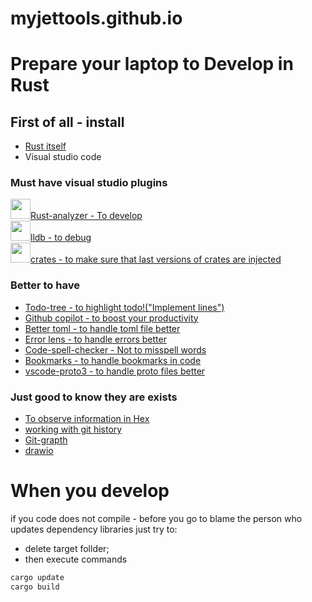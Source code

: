# myjettools.github.io


# Prepare your laptop to Develop in Rust

## First of all - install

* [Rust itself](https://www.rust-lang.org/tools/install)
* Visual studio code




### Must have visual studio plugins
<img src="https://rust-lang.gallerycdn.vsassets.io/extensions/rust-lang/rust-analyzer/0.4.1436/1678755432954/Microsoft.VisualStudio.Services.Icons.Default" width="32" height="32">[Rust-analyzer - To develop](https://marketplace.visualstudio.com/items?itemName=rust-lang.rust-analyzer)<br/>
<img src="https://vadimcn.gallerycdn.vsassets.io/extensions/vadimcn/vscode-lldb/1.9.0/1678521297683/Microsoft.VisualStudio.Services.Icons.Default" width="32" height="32">[lldb - to debug](https://marketplace.visualstudio.com/items?itemName=vadimcn.vscode-lldb)<br/>
<img src="https://serayuzgur.gallerycdn.vsassets.io/extensions/serayuzgur/crates/0.5.10/1633510597451/Microsoft.VisualStudio.Services.Icons.Default" width="32" height="32">[crates - to make sure that last versions of crates are injected](https://marketplace.visualstudio.com/items?itemName=serayuzgur.crates)<br/>

### Better to have
* [Todo-tree - to highlight todo!("Implement lines")](https://marketplace.visualstudio.com/items?itemName=Gruntfuggly.todo-tree)
* [Github copilot - to boost your productivity](https://marketplace.visualstudio.com/items?itemName=GitHub.copilot) 
* [Better toml - to handle toml file better](https://marketplace.visualstudio.com/items?itemName=tamasfe.even-better-toml)
* [Error lens - to handle errors better](https://marketplace.visualstudio.com/items?itemName=usernamehw.errorlens)
* [Code-spell-checker - Not to misspell words](https://marketplace.visualstudio.com/items?itemName=streetsidesoftware.code-spell-checker)
* [Bookmarks - to handle bookmarks in code](https://marketplace.visualstudio.com/items?itemName=alefragnani.Bookmarks)
* [vscode-proto3 - to handle proto files better](https://marketplace.visualstudio.com/items?itemName=zxh404.vscode-proto3)



### Just good to know they are exists
* [To observe information in Hex](https://marketplace.visualstudio.com/items?itemName=ms-vscode.hexeditor)
* [working with git history](https://marketplace.visualstudio.com/items?itemName=donjayamanne.githistory)
* [Git-grapth](https://marketplace.visualstudio.com/items?itemName=mhutchie.git-graph)
* [drawio](https://marketplace.visualstudio.com/items?itemName=hediet.vscode-drawio)


# When you develop

if you code does not compile - before you go to blame the person who updates dependency libraries just try to:

* delete target follder;
* then execute commands
```bash
cargo update
cargo build
```
